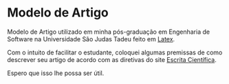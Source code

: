 Modelo de Artigo
==================

Modelo de Artigo utilizado em minha pós-graduação em Engenharia de Software na Universidade São Judas Tadeu feito em [Latex](http://www.latex-project.org/).

Com o intuito de facilitar o estudante, coloquei algumas premissas de como descrever seu artigo de acordo com as diretivas do site [Escrita Científica](http://escritacientifica.com/).

Espero que isso lhe possa ser útil.

